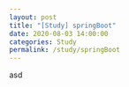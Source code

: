 ```yaml
---
layout: post
title: "[Study] springBoot"
date: 2020-08-03 14:00:00
categories: Study
permalink: /study/springBoot
---
```


asd

